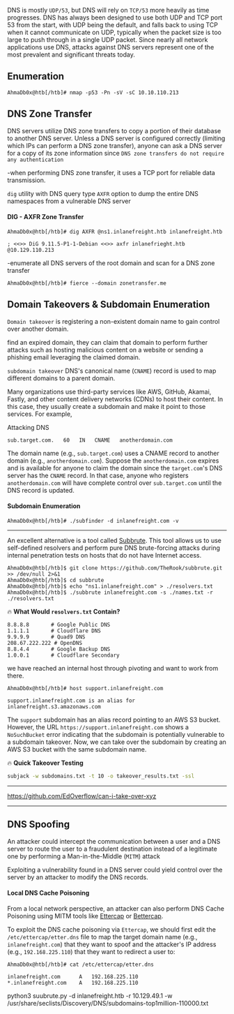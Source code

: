 DNS is mostly `UDP/53`, but DNS will rely on `TCP/53` more heavily as time progresses. DNS has always been designed to use both UDP and TCP port 53 from the start, with UDP being the default, and falls back to using TCP when it cannot communicate on UDP, typically when the packet size is too large to push through in a single UDP packet. Since nearly all network applications use DNS, attacks against DNS servers represent one of the most prevalent and significant threats today.

## Enumeration
```shell-session
AhmaDb0x@htb[/htb]# nmap -p53 -Pn -sV -sC 10.10.110.213
```

## DNS Zone Transfer

DNS servers utilize DNS zone transfers to copy a portion of their database to another DNS server. Unless a DNS server is configured correctly (limiting which IPs can perform a DNS zone transfer), anyone can ask a DNS server for a copy of its zone information since `DNS zone transfers do not require any authentication`

-when performing DNS zone transfer, it uses a TCP port for reliable data transmission.

`dig` utility with DNS query type `AXFR` option to dump the entire DNS namespaces from a vulnerable DNS server

#### DIG - AXFR Zone Transfer
```shell-session
AhmaDb0x@htb[/htb]# dig AXFR @ns1.inlanefreight.htb inlanefreight.htb

; <<>> DiG 9.11.5-P1-1-Debian <<>> axfr inlanefrieght.htb @10.129.110.213
```

-enumerate all DNS servers of the root domain and scan for a DNS zone transfer
```shell-session
AhmaDb0x@htb[/htb]# fierce --domain zonetransfer.me
```


## Domain Takeovers & Subdomain Enumeration

`Domain takeover` is registering a non-existent domain name to gain control over another domain.

find an expired domain, they can claim that domain to perform further attacks such as hosting malicious content on a website or sending a phishing email leveraging the claimed domain.

`subdomain takeover`
DNS's canonical name (`CNAME`) record is used to map different domains to a parent domain.


Many organizations use third-party services like AWS, GitHub, Akamai, Fastly, and other content delivery networks (CDNs) to host their content. In this case, they usually create a subdomain and make it point to those services. For example,

Attacking DNS

```shell-session
sub.target.com.   60   IN   CNAME   anotherdomain.com
```

The domain name (e.g., `sub.target.com`) uses a CNAME record to another domain (e.g., `anotherdomain.com`). Suppose the `anotherdomain.com` expires and is available for anyone to claim the domain since the `target.com`'s DNS server has the `CNAME` record. In that case, anyone who registers `anotherdomain.com` will have complete control over `sub.target.com` until the DNS record is updated.

#### Subdomain Enumeration

```shell-session
AhmaDb0x@htb[/htb]# ./subfinder -d inlanefreight.com -v       
```

---
An excellent alternative is a tool called [Subbrute](https://github.com/TheRook/subbrute). This tool allows us to use self-defined resolvers and perform pure DNS brute-forcing attacks during internal penetration tests on hosts that do not have Internet access.

```shell-session
AhmaDb0x@htb[/htb]$ git clone https://github.com/TheRook/subbrute.git >> /dev/null 2>&1
AhmaDb0x@htb[/htb]$ cd subbrute
AhmaDb0x@htb[/htb]$ echo "ns1.inlanefreight.com" > ./resolvers.txt
AhmaDb0x@htb[/htb]$ ./subbrute inlanefreight.com -s ./names.txt -r ./resolvers.txt
```
🔥 **What Would `resolvers.txt` Contain?**

```
8.8.8.8       # Google Public DNS
1.1.1.1       # Cloudflare DNS
9.9.9.9       # Quad9 DNS
208.67.222.222 # OpenDNS
8.8.4.4       # Google Backup DNS
1.0.0.1       # Cloudflare Secondary
```

we have reached an internal host through pivoting and want to work from there.

```shell-session
AhmaDb0x@htb[/htb]# host support.inlanefreight.com

support.inlanefreight.com is an alias for inlanefreight.s3.amazonaws.com
```

The `support` subdomain has an alias record pointing to an AWS S3 bucket. However, the URL `https://support.inlanefreight.com` shows a `NoSuchBucket` error indicating that the subdomain is potentially vulnerable to a subdomain takeover. Now, we can take over the subdomain by creating an AWS S3 bucket with the same subdomain name.

🔥 **Quick Takeover Testing**
```bash
subjack -w subdomains.txt -t 10 -o takeover_results.txt -ssl

```

---
https://github.com/EdOverflow/can-i-take-over-xyz

---



## DNS Spoofing

An attacker could intercept the communication between a user and a DNS server to route the user to a fraudulent destination instead of a legitimate one by performing a Man-in-the-Middle (`MITM`) attack

Exploiting a vulnerability found in a DNS server could yield control over the server by an attacker to modify the DNS records.

#### Local DNS Cache Poisoning
From a local network perspective, an attacker can also perform DNS Cache Poisoning using MITM tools like [Ettercap](https://www.ettercap-project.org/) or [Bettercap](https://www.bettercap.org/).

To exploit the DNS cache poisoning via `Ettercap`, we should first edit the `/etc/ettercap/etter.dns` file to map the target domain name (e.g., `inlanefreight.com`) that they want to spoof and the attacker's IP address (e.g., `192.168.225.110`) that they want to redirect a user to:

```shell-session
AhmaDb0x@htb[/htb]# cat /etc/ettercap/etter.dns

inlanefreight.com      A   192.168.225.110
*.inlanefreight.com    A   192.168.225.110
```

python3 suubrute.py -d inlanefreight.htb -r 10.129.49.1 -w /usr/share/seclists/Discovery/DNS/subdomains-top1million-110000.txt
